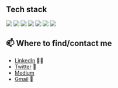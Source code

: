 ## Tech stack
![](https://badgen.net/badge/Code/Python/purple?icon=https://simpleicons.org/icons/python.svg&labelColor=cyan)
![](https://badgen.net/badge/Code/C++/cyan?icon=https://simpleicons.org/icons/cplusplus.svg)
![](https://badgen.net/badge/Library/Pytorch/cyan?icon=github)
![](https://badgen.net/badge/Tools/pandas/cyan?icon=github)
![](https://badgen.net/badge/Tools/numpy/cyan?icon=github)
![](https://badgen.net/badge/Tools/matplotlib/cyan?icon=github)
![](https://badgen.net/badge/Tools/AdobeXD/cyan?icon=github)




## 📫 Where to find/contact me
- [LinkedIn](https://www.linkedin.com/in/nvsyashwanth/) 👨💼
- [Twitter](https://twitter.com/YashwanthNvs) 🐤
- [Medium](https://medium.com/@nvsyashwanth)
- [Gmail](mailto:nvsyashwanth338@gmail.com) 💌
  
  
  

